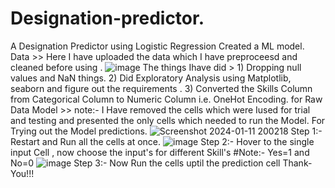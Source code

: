 # Designation-predictor.
A Designation Predictor using Logistic Regression Created a ML model.
Data >>
Here I have uploaded the data which I have preproceesd and cleaned before using .
![image](https://github.com/sandeshlavshetty/designation-predictor./assets/138968398/822e4567-d654-4ce9-989a-c7e81e81cb74)
The things Ihave did > 1) Dropping null values and NaN things.
                      2) Did Exploratory Analysis using Matplotlib, seaborn and figure out the requirements .
                      3) Converted the Skills Column from Categorical Column to Numeric Column i.e. OneHot Encoding. for Raw Data
Model >> note:- I Have removed the cells which were Iused for trial and testing and presented the only cells which needed to run the Model.
For Trying out the Model predictions. 
![Screenshot 2024-01-11 200218](https://github.com/sandeshlavshetty/designation-predictor./assets/138968398/c2838b3c-36fd-4903-9ce6-e3779b5d444a)
 Step 1:- Restart and Run all the cells at once. 
![image](https://github.com/sandeshlavshetty/designation-predictor./assets/138968398/e72bbe25-b7fe-4949-ad2b-007b8fc8ce56)
Step 2:- Hover to the single input Cell , now choose the input's for different Skill's #Note:- Yes=1 and No=0
![image](https://github.com/sandeshlavshetty/designation-predictor./assets/138968398/06f175f1-4a34-4b25-aec3-b2ca36f07458)
Step 3:- Now Run the cells uptil the prediction cell
Thank-You!!!
